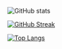 ![GitHub stats](https://github-readme-stats.vercel.app/api?username=sulemvn&show=reviews,prs_merged&hide=contribs&theme=tokyonight&border_color=e303fc)

[![GitHub Streak](http://github-readme-streak-stats.herokuapp.com?user=sulemvn&theme=tokyonight)](https://git.io/streak-stats)

[![Top Langs](https://github-readme-stats.vercel.app/api/top-langs/?username=sulemvn&layout=compact&theme=tokyonight)](https://github.com/anuraghazra/github-readme-stats) 



